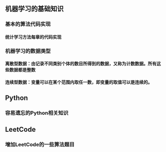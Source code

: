 ## 机器学习的基础知识
### 基本的算法代码实现
#### 统计学习方法每章的代码实现 
     
### 机器学习的数据类型
#### 离散型数据：由记录不同类别个体的数目所得到的数据，又称为计数数据。所有这些数据都是整数
#### 连续型数据：变量可以在某个范围内取任一数，即变量的取值可以是连续的。 


## Python
### 容易遗忘的Python相关知识


## LeetCode
### 增加LeetCode的一些算法题目

